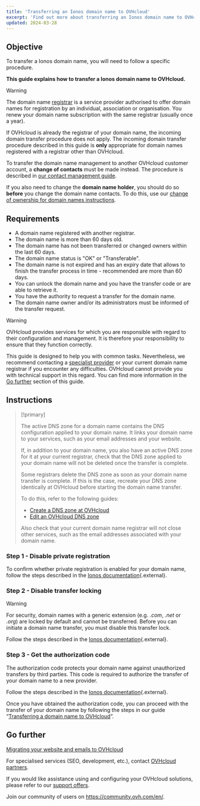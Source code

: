 ```yaml
---
title: 'Transferring an Ionos domain name to OVHcloud'
excerpt: 'Find out more about transferring an Ionos domain name to OVHcloud'
updated: 2024-03-28
---
```


## Objective

To transfer a Ionos domain name, you will need to follow a specific procedure.

**This guide explains how to transfer a Ionos domain name to OVHcloud.**

> [!warning]
>
> The domain name [registrar](https://www.ovhcloud.com/en-au/learn/what-is-domain-name-registrar/) is a service provider authorised to offer domain names for registration by an individual, association or organisation. You renew your domain name subscription with the same registrar (usually once a year).
>
> If OVHcloud is already the registrar of your domain name, the incoming domain transfer procedure does not apply. The incoming domain transfer procedure described in this guide is **only** appropriate for domain names registered with a registrar other than OVHcloud.
>
> To transfer the domain name management to another OVHcloud customer account, a **change of contacts** must be made instead. The procedure is described in [our contact management guide](/pages/account_and_service_management/account_information/managing_contacts).
>
> If you also need to change the **domain name holder**, you should do so **before** you change the domain name contacts. To do this, use our [change of ownership for domain names instructions](/pages/web_cloud/domains/trade_domain).
>

## Requirements

- A domain name registered with another registrar.
- The domain name is more than 60 days old.
- The domain name has not been transferred or changed owners within the last 60 days.
- The domain name status is "OK" or "Transferable".
- The domain name is not expired and has an expiry date that allows to finish the transfer process in time - recommended are more than 60 days.
- You can unlock the domain name and you have the transfer code or are able to retrieve it.
- You have the authority to request a transfer for the domain name.
- The domain name owner and/or its administrators must be informed of the transfer request.


> [!warning]
>
> OVHcloud provides services for which you are responsible with regard to their configuration and management. It is therefore your responsibility to ensure that they function correctly.
> 
> This guide is designed to help you with common tasks. Nevertheless, we recommend contacting a [specialist provider](https://partner.ovhcloud.com/en-au/directory/) or your current domain name registrar if you encounter any difficulties. OVHcloud cannot provide you with technical support in this regard. You can find more information in the [Go further](#go-further) section of this guide.
> 

## Instructions

> [!primary]
>
> The active DNS zone for a domain name contains the DNS configuration applied to your domain name. It links your domain name to your services, such as your email addresses and your website.
>
> If, in addition to your domain name, you also have an active DNS zone for it at your current registrar, check that the DNS zone applied to your domain name will not be deleted once the transfer is complete.
>
> Some registrars delete the DNS zone as soon as your domain name transfer is complete. If this is the case, recreate your DNS zone identically at OVHcloud before starting the domain name transfer.
>
> To do this, refer to the following guides:
>
> - [Create a DNS zone at OVHcloud](/pages/web_cloud/domains/dns_zone_create)
> - [Edit an OVHcloud DNS zone](/pages/web_cloud/domains/dns_zone_edit)
>
> Also check that your current domain name registrar will not close other services, such as the email addresses associated with your domain name.
>

### Step 1 - Disable private registration

To confirm whether private registration is enabled for your domain name, follow the steps described in the [Ionos documentation](https://www.ionos.com/help/domains/transferring-your-domain-within-ionos/disabling-private-registration-for-a-11-ionos-domain/){.external}.

### Step 2 - Disable transfer locking

> [!warning]
>
> For security, domain names with a generic extension (e.g. *.com*, *.net* or *.org*) are locked by default and cannot be transferred. Before you can initiate a domain name transfer, you must disable this transfer lock.
>

Follow the steps described in the [Ionos documentation](https://www.ionos.com/help/domains/transferring-your-domain-within-ionos/disabling-the-domain-transfer-lock-with-11-ionos/){.external}.

### Step 3 - Get the authorization code

The authorization code protects your domain name against unauthorized transfers by third parties. This code is required to authorize the transfer of your domain name to a new provider.

Follow the steps described in the [Ionos documentation](https://www.ionos.com/help/domains/transferring-your-domain-away-from-ionos-to-another-provider/getting-the-authorization-code-for-your-domain-with-11-ionos/){.external}.

Once you have obtained the authorization code, you can proceed with the transfer of your domain name by following the steps in our guide “[Transferring a domain name to OVHcloud](/pages/web_cloud/domains/transfer_incoming_generic_domain)”.

## Go further <a name="go-further"></a>

[Migrating your website and emails to OVHcloud](/pages/web_cloud/web_hosting/hosting_migrating_to_ovh)

For specialised services (SEO, development, etc.), contact [OVHcloud partners](https://partner.ovhcloud.com/en-au/directory/).

If you would like assistance using and configuring your OVHcloud solutions, please refer to our [support offers](https://www.ovhcloud.com/en-au/support-levels/).

Join our community of users on <https://community.ovh.com/en/>.
